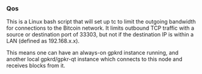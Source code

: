 ### Qos ###

This is a Linux bash script that will set up tc to limit the outgoing bandwidth for connections to the Bitcoin network. It limits outbound TCP traffic with a source or destination port of 33303, but not if the destination IP is within a LAN (defined as 192.168.x.x).

This means one can have an always-on gpkrd instance running, and another local gpkrd/gpkr-qt instance which connects to this node and receives blocks from it.
